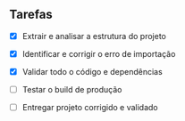 ## Tarefas

- [x] Extrair e analisar a estrutura do projeto
- [x] Identificar e corrigir o erro de importação
- [x] Validar todo o código e dependências
- [ ] Testar o build de produção
- [ ] Entregar projeto corrigido e validado


